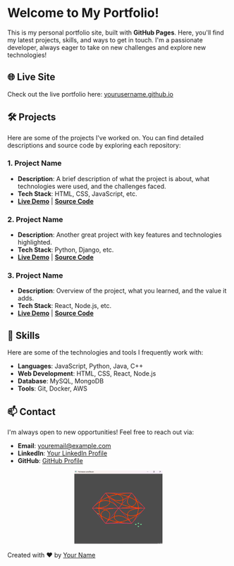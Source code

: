 # Welcome to My Portfolio!

This is my personal portfolio site, built with **GitHub Pages**. Here, you'll find my latest projects, skills, and ways to get in touch. I'm a passionate developer, always eager to take on new challenges and explore new technologies!

## 🌐 Live Site

Check out the live portfolio here: [yourusername.github.io](https://yourusername.github.io)

## 🛠 Projects

Here are some of the projects I've worked on. You can find detailed descriptions and source code by exploring each repository:

### 1. **Project Name**
   - **Description**: A brief description of what the project is about, what technologies were used, and the challenges faced.
   - **Tech Stack**: HTML, CSS, JavaScript, etc.
   - **[Live Demo](https://link-to-project-demo.com)** | **[Source Code](https://github.com/yourusername/project-repo)**

### 2. **Project Name**
   - **Description**: Another great project with key features and technologies highlighted.
   - **Tech Stack**: Python, Django, etc.
   - **[Live Demo](https://link-to-project-demo.com)** | **[Source Code](https://github.com/yourusername/project-repo)**

### 3. **Project Name**
   - **Description**: Overview of the project, what you learned, and the value it adds.
   - **Tech Stack**: React, Node.js, etc.
   - **[Live Demo](https://link-to-project-demo.com)** | **[Source Code](https://github.com/yourusername/project-repo)**

## 📖 Skills

Here are some of the technologies and tools I frequently work with:

- **Languages**: JavaScript, Python, Java, C++
- **Web Development**: HTML, CSS, React, Node.js
- **Database**: MySQL, MongoDB
- **Tools**: Git, Docker, AWS

## 📫 Contact

I'm always open to new opportunities! Feel free to reach out via:

- **Email**: youremail@example.com
- **LinkedIn**: [Your LinkedIn Profile](https://linkedin.com/in/yourprofile)
- **GitHub**: [GitHub Profile](https://github.com/yourusername)

<p align="center">
  <img src="files/images/fotoTeste.png" alt="Logo do projeto" width="200">
</p>

Created with ❤️ by [Your Name](https://github.com/yourusername)
